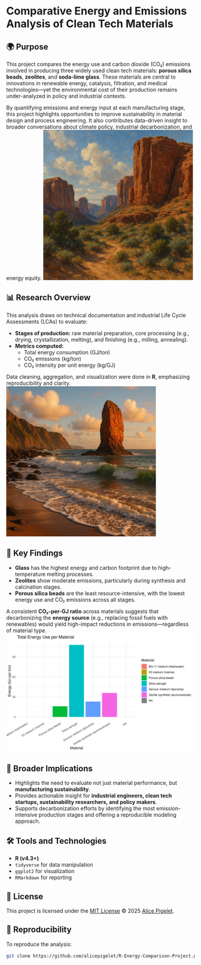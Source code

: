 # Comparative Energy and Emissions Analysis of Clean Tech Materials

## 🌍 Purpose

This project compares the energy use and carbon dioxide (CO₂) emissions involved in producing three widely used clean tech materials: **porous silica beads**, **zeolites**, and **soda-lime glass**. These materials are central to innovations in renewable energy, catalysis, filtration, and medical technologies—yet the environmental cost of their production remains under-analyzed in policy and industrial contexts.

By quantifying emissions and energy input at each manufacturing stage, this project highlights opportunities to improve sustainability in material design and process engineering. It also contributes data-driven insight to broader conversations about climate policy, industrial decarbonization, and energy equity.
<img src="visuals/cayon.png" alt="Cayon" width="400"/>

## 📊 Research Overview

This analysis draws on technical documentation and industrial Life Cycle Assessments (LCAs) to evaluate:

- **Stages of production:** raw material preparation, core processing (e.g., drying, crystallization, melting), and finishing (e.g., milling, annealing).
- **Metrics computed:**  
  - Total energy consumption (GJ/ton)  
  - CO₂ emissions (kg/ton)  
  - CO₂ intensity per unit energy (kg/GJ)

Data cleaning, aggregation, and visualization were done in **R**, emphasizing reproducibility and clarity.
<img src="visuals/old man of hoy.png" alt="Cayon" width="400"/>

## 🔎 Key Findings

- **Glass** has the highest energy and carbon footprint due to high-temperature melting processes.
- **Zeolites** show moderate emissions, particularly during synthesis and calcination stages.
- **Porous silica beads** are the least resource-intensive, with the lowest energy use and CO₂ emissions across all stages.

A consistent **CO₂-per-GJ ratio** across materials suggests that decarbonizing the **energy source** (e.g., replacing fossil fuels with renewables) would yield high-impact reductions in emissions—regardless of material type.
![Energy by Material](visuals/total_energy_per_material.png)

## 🧠 Broader Implications

- Highlights the need to evaluate not just material performance, but **manufacturing sustainability**.
- Provides actionable insight for **industrial engineers, clean tech startups, sustainability researchers, and policy makers**.
- Supports decarbonization efforts by identifying the most emission-intensive production stages and offering a reproducible modeling approach.

## 🛠 Tools and Technologies

- **R (v4.3+)**
- `tidyverse` for data manipulation
- `ggplot2` for visualization
- `RMarkdown` for reporting

## 📄 License

This project is licensed under the [MIT License](LICENSE) © 2025 [Alice Pigelet](https://github.com/alicepigelet).

## 🔁 Reproducibility

To reproduce the analysis:

```bash
git clone https://github.com/alicepigelet/R-Energy-Comparison-Project.git

